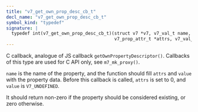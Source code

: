 ```yaml
---
title: "v7_get_own_prop_desc_cb_t"
decl_name: "v7_get_own_prop_desc_cb_t"
symbol_kind: "typedef"
signature: |
  typedef int(v7_get_own_prop_desc_cb_t)(struct v7 *v7, v7_val_t name,
                                         v7_prop_attr_t *attrs, v7_val_t *value);
---
```


C callback, analogue of JS callback `getOwnPropertyDescriptor()`.
Callbacks of this type are used for C API only, see `m7_mk_proxy()`.

`name` is the name of the property, and the function should fill `attrs` and
`value` with the property data. Before this callback is called, `attrs` is
set to 0, and `value` is `V7_UNDEFINED`.

It should return non-zero if the property should be considered existing, or
zero otherwise. 

